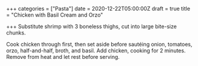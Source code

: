 +++
categories = ["Pasta"]
date = 2020-12-22T05:00:00Z
draft = true
title = "Chicken with Basil Cream and Orzo"

+++
Substitute shrimp with 3 boneless thighs, cut into large bite-size chunks. 

Cook chicken through first, then set aside before sautéing onion, tomatoes, orzo, half-and-half, broth, and basil. Add chicken, cooking for 2 minutes. Remove from heat and let rest before serving.